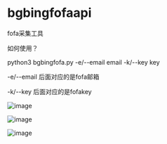 # bgbingfofaapi
fofa采集工具

如何使用？

python3 bgbingfofa.py -e/--email email -k/--key key

-e/--email 后面对应的是fofa邮箱  

-k/--key 后面对应的是fofakey

![image](https://user-images.githubusercontent.com/51054495/116849946-4e73a780-ac22-11eb-8cd0-eefe1436248b.png)

![image](https://user-images.githubusercontent.com/51054495/116848530-64339d80-ac1f-11eb-8405-5b41db46f588.png)

![image](https://user-images.githubusercontent.com/51054495/116848545-6990e800-ac1f-11eb-8168-4ef915dfa60e.png)
